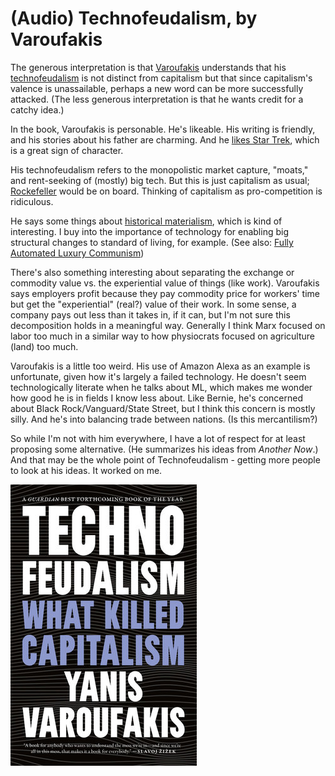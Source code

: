 # (Audio) Technofeudalism, by Varoufakis

The generous interpretation is that [Varoufakis][] understands that
his [technofeudalism][] is not distinct from capitalism but that since
capitalism's valence is unassailable, perhaps a new word can be more
successfully attacked. (The less generous interpretation is that he
wants credit for a catchy idea.)

[Varoufakis]: https://en.wikipedia.org/wiki/Yanis_Varoufakis
[technofeudalism]: https://www.penguinrandomhouse.com/books/751443/technofeudalism-by-yanis-varoufakis/


In the book, Varoufakis is personable. He's likeable. His writing is
friendly, and his stories about his father are charming. And he
[likes Star Trek][], which is a great sign of character.

[likes Star Trek]: https://www.newyorker.com/magazine/2024/04/01/has-capitalism-been-replaced-by-technofeudalism


His technofeudalism refers to the monopolistic market capture,
"moats," and rent-seeking of (mostly) big tech. But this is just
capitalism as usual; [Rockefeller][] would be on board. Thinking of
capitalism as pro-competition is ridiculous.

[Rockefeller]: /20240625-titan_by_chernow/


He says some things about [historical materialism][], which is kind of
interesting. I buy into the importance of technology for enabling big
structural changes to standard of living, for example. (See also:
[Fully Automated Luxury Communism][])

[historical materialism]: https://en.wikipedia.org/wiki/Historical_materialism
[Fully Automated Luxury Communism]: /20240921-fully_automated_luxury_communism_by_bastani/


There's also something interesting about separating the exchange or
commodity value vs. the experiential value of things (like work).
Varoufakis says employers profit because they pay commodity price for
workers' time but get the "experiential" (real?) value of their work.
In some sense, a company pays out less than it takes in, if it can,
but I'm not sure this decomposition holds in a meaningful way.
Generally I think Marx focused on labor too much in a similar way to
how physiocrats focused on agriculture (land) too much.


Varoufakis is a little too weird. His use of Amazon Alexa as an
example is unfortunate, given how it's largely a failed technology. He
doesn't seem technologically literate when he talks about ML, which
makes me wonder how good he is in fields I know less about. Like
Bernie, he's concerned about Black Rock/Vanguard/State Street, but I
think this concern is mostly silly. And he's into balancing trade
between nations. (Is this mercantilism?)


So while I'm not with him everywhere, I have a lot of respect for at
least proposing some alternative. (He summarizes his ideas from
_Another Now_.) And that may be the whole point of Technofeudalism -
getting more people to look at his ideas. It worked on me.


![cover](cover.jpg)
